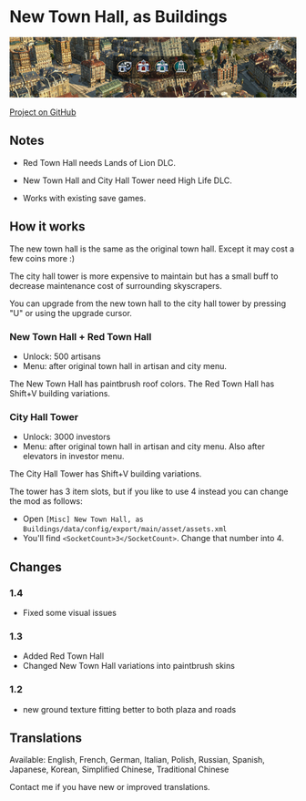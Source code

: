 # New Town Hall, as Buildings

![](./banner.png)

[Project on GitHub](https://github.com/jakobharder/anno-1800-jakobs-mods)

## Notes

- Red Town Hall needs Lands of Lion DLC.
- New Town Hall and City Hall Tower need High Life DLC.

- Works with existing save games.

## How it works

The new town hall is the same as the original town hall. Except it may cost a few coins more :)

The city hall tower is more expensive to maintain but has a small buff to decrease maintenance cost of surrounding skyscrapers.

You can upgrade from the new town hall to the city hall tower by pressing "U" or using the upgrade cursor.

### New Town Hall + Red Town Hall

- Unlock: 500 artisans
- Menu: after original town hall in artisan and city menu.

The New Town Hall has paintbrush roof colors.
The Red Town Hall has Shift+V building variations.

### City Hall Tower

- Unlock: 3000 investors
- Menu: after original town hall in artisan and city menu. Also after elevators in investor menu.

The City Hall Tower has Shift+V building variations.

The tower has 3 item slots, but if you like to use 4 instead you can change the mod as follows:
- Open `[Misc] New Town Hall, as Buildings/data/config/export/main/asset/assets.xml`
- You'll find `<SocketCount>3</SocketCount>`. Change that number into 4.

## Changes

### 1.4

- Fixed some visual issues

### 1.3

- Added Red Town Hall
- Changed New Town Hall variations into paintbrush skins

### 1.2

- new ground texture fitting better to both plaza and roads

## Translations

Available: English, French, German, Italian, Polish, Russian, Spanish, Japanese, Korean, Simplified Chinese, Traditional Chinese

Contact me if you have new or improved translations.
